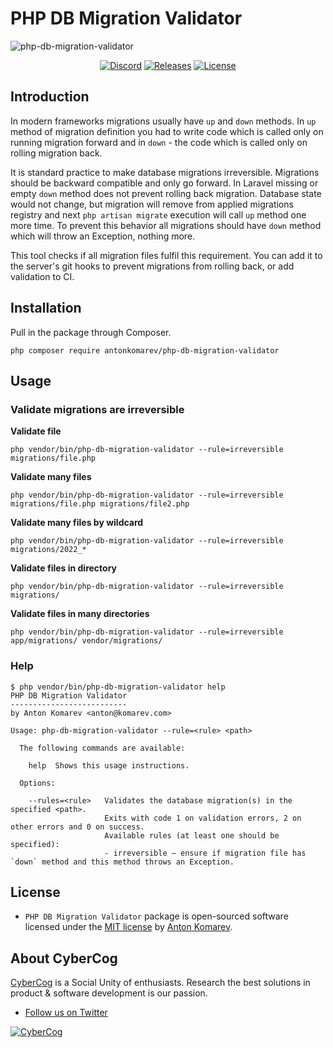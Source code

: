 # PHP DB Migration Validator

![php-db-migration-validator](https://user-images.githubusercontent.com/1849174/149624430-88547f33-9a48-4124-b648-d73c82a6e869.gif)

<p align="center">
<a href="https://discord.gg/83Yd8MgYp9"><img src="https://img.shields.io/static/v1?logo=discord&label=&message=Discord&color=36393f&style=flat-square" alt="Discord"></a>
<a href="https://github.com/antonkomarev/php-db-migration-validator/releases"><img src="https://img.shields.io/github/release/antonkomarev/php-db-migration-validator.svg?style=flat-square" alt="Releases"></a>
<a href="https://github.com/antonkomarev/php-db-migration-validator/blob/master/LICENSE"><img src="https://img.shields.io/github/license/antonkomarev/php-db-migration-validator.svg?style=flat-square" alt="License"></a>
</p>

## Introduction

In modern frameworks migrations usually have `up` and `down` methods.
In `up` method of migration definition you had to write code which is called only on running migration forward and in `down` - the code which is called only on rolling migration back.

It is standard practice to make database migrations irreversible.
Migrations should be backward compatible and only go forward.
In Laravel missing or empty `down` method does not prevent rolling back migration.
Database state would not change, but migration will remove from applied migrations registry and next `php artisan migrate` execution will call `up` method one more time.
To prevent this behavior all migrations should have `down` method which will throw an Exception, nothing more.

This tool checks if all migration files fulfil this requirement.
You can add it to the server's git hooks to prevent migrations from rolling back, or add validation to CI.

## Installation

Pull in the package through Composer.

```shell
php composer require antonkomarev/php-db-migration-validator
```

## Usage

### Validate migrations are irreversible

**Validate file**

```shell
php vendor/bin/php-db-migration-validator --rule=irreversible migrations/file.php
```

**Validate many files**

```shell
php vendor/bin/php-db-migration-validator --rule=irreversible migrations/file.php migrations/file2.php
```

**Validate many files by wildcard**

```shell
php vendor/bin/php-db-migration-validator --rule=irreversible migrations/2022_*
```

**Validate files in directory**

```shell
php vendor/bin/php-db-migration-validator --rule=irreversible migrations/
```

**Validate files in many directories**

```shell
php vendor/bin/php-db-migration-validator --rule=irreversible app/migrations/ vendor/migrations/
```

### Help

```
$ php vendor/bin/php-db-migration-validator help
PHP DB Migration Validator
--------------------------
by Anton Komarev <anton@komarev.com>

Usage: php-db-migration-validator --rule=<rule> <path>

  The following commands are available:

    help  Shows this usage instructions.

  Options:

    --rules=<rule>   Validates the database migration(s) in the specified <path>.
                     Exits with code 1 on validation errors, 2 on other errors and 0 on success.
                     Available rules (at least one should be specified):
                     - irreversible — ensure if migration file has `down` method and this method throws an Exception.
```

## License

- `PHP DB Migration Validator` package is open-sourced software licensed under the [MIT license](LICENSE) by [Anton Komarev].

## About CyberCog

[CyberCog] is a Social Unity of enthusiasts. Research the best solutions in product & software development is our passion.

- [Follow us on Twitter](https://twitter.com/cybercog)

<a href="https://cybercog.su"><img src="https://cloud.githubusercontent.com/assets/1849174/18418932/e9edb390-7860-11e6-8a43-aa3fad524664.png" alt="CyberCog"></a>

[Anton Komarev]: https://komarev.com
[CyberCog]: https://cybercog.su
